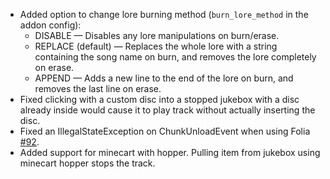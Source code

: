- Added option to change lore burning method (`burn_lore_method` in the addon config):
  - DISABLE — Disables any lore manipulations on burn/erase.
  - REPLACE (default) — Replaces the whole lore with a string containing the song name on burn, and removes the lore completely on erase.
  - APPEND — Adds a new line to the end of the lore on burn, and removes the last line on erase.
- Fixed clicking with a custom disc into a stopped jukebox with a disc already inside would cause it to play track without actually inserting the disc.
- Fixed an IllegalStateException on ChunkUnloadEvent when using Folia [#92](https://github.com/plasmoapp/pv-addon-discs/issues/92).
- Added support for minecart with hopper. Pulling item from jukebox using minecart hopper stops the track.